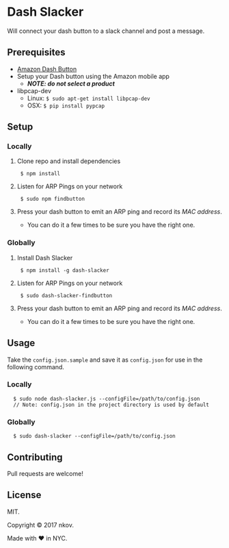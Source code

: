 # Dash Slacker

Will connect your dash button to a slack channel and post a message.

## Prerequisites
- [Amazon Dash Button](https://www.amazon.com/ddb/learn-more)
- Setup your Dash button using the Amazon mobile app
  - ***NOTE: do not select a product***
- libpcap-dev
  - Linux: `$ sudo apt-get install libpcap-dev`
  - OSX: `$ pip install pypcap`

## Setup

### Locally

1. Clone repo and install dependencies

        $ npm install

2. Listen for ARP Pings on your network
        
        $ sudo npm findbutton

3. Press your dash button to emit an ARP ping and record its *MAC address*.
    -  You can do it a few times to be sure you have the right one.

### Globally

1. Install Dash Slacker

        $ npm install -g dash-slacker

2. Listen for ARP Pings on your network
        
        $ sudo dash-slacker-findbutton

3. Press your dash button to emit an ARP ping and record its *MAC address*.
    -  You can do it a few times to be sure you have the right one.

## Usage

Take the `config.json.sample` and save it as `config.json` for use in the following command.

### Locally

      $ sudo node dash-slacker.js --configFile=/path/to/config.json
      // Note: config.json in the project directory is used by default

### Globally

      $ sudo dash-slacker --configFile=/path/to/config.json

## Contributing

Pull requests are welcome!

## License

MIT.

Copyright &copy; 2017 nkov.

Made with :heart: in NYC.
